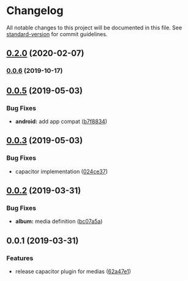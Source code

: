 # Changelog

All notable changes to this project will be documented in this file. See [standard-version](https://github.com/conventional-changelog/standard-version) for commit guidelines.

## [0.2.0](https://github.com/stewwan/capacitor-media/compare/v0.1.0...v0.2.0) (2020-02-07)

### [0.0.6](https://github.com/stewwan/capacitor-media/compare/v0.0.5...v0.0.6) (2019-10-17)



<a name="0.0.5"></a>
## [0.0.5](https://github.com/stewwan/capacitor-media/compare/v0.0.3...v0.0.5) (2019-05-03)


### Bug Fixes

* **android:** add app compat ([b7f8834](https://github.com/stewwan/capacitor-media/commit/b7f8834))



<a name="0.0.3"></a>
## [0.0.3](https://github.com/stewwan/capacitor-media/compare/v0.0.2...v0.0.3) (2019-05-03)


### Bug Fixes

* capacitor implementation ([024ce37](https://github.com/stewwan/capacitor-media/commit/024ce37))



<a name="0.0.2"></a>
## [0.0.2](https://github.com/stewwan/capacitor-media/compare/v0.0.1...v0.0.2) (2019-03-31)


### Bug Fixes

* **album:** media definition ([bc07a5a](https://github.com/stewwan/capacitor-media/commit/bc07a5a))



<a name="0.0.1"></a>
## 0.0.1 (2019-03-31)


### Features

* release capacitor plugin for medias ([62a47e1](https://github.com/stewwan/capacitor-media/commit/62a47e1))
